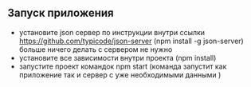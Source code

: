 ## Запуск приложения 
- установите json сервер по инструкции внутри ссылки https://github.com/typicode/json-server (npm install -g json-server) больше ничего делать с сервером не нужно
- установите все зависимости внутри проекта (npm install)
- запустите проект командок npm start (команда запустит как приложение так и сервер с уже необходимыми данными )
